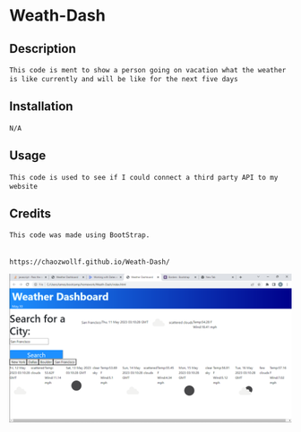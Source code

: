 # Weath-Dash

## Description
    This code is ment to show a person going on vacation what the weather is like currently and will be like for the next five days

## Installation
    N/A

## Usage
    This code is used to see if I could connect a third party API to my website

## Credits
    This code was made using BootStrap.
    
    
    https://chaozwollf.github.io/Weath-Dash/
    
![Alt text](assets/image/Screenshot%202023-05-10%20221114.png)

